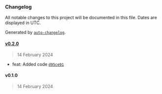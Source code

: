 ### Changelog

All notable changes to this project will be documented in this file. Dates are displayed in UTC.

Generated by [`auto-changelog`](https://github.com/CookPete/auto-changelog).

#### [v0.2.0](https://github.com/iliubinskii/react-native-misc/compare/v0.1.0...v0.2.0)

> 14 February 2024

- feat: Added code [`d95ce91`](https://github.com/iliubinskii/react-native-misc/commit/d95ce91e7544e25247fb785b1f4f9d42af109534)

#### v0.1.0

> 14 February 2024
